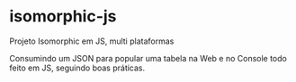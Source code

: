 # isomorphic-js
Projeto Isomorphic em JS, multi plataformas

Consumindo um JSON para popular uma tabela na Web e no Console todo feito em JS, seguindo boas práticas.
